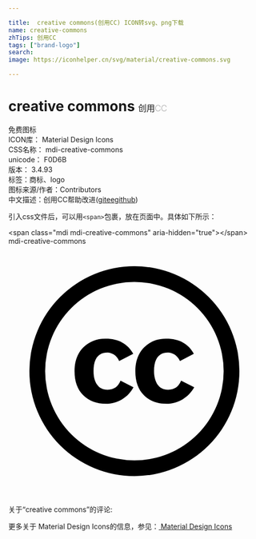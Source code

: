 ```yaml
---

title:  creative commons(创用CC) ICON转svg、png下载
name: creative-commons
zhTips: 创用CC
tags: ["brand-logo"]
search: 
image: https://iconhelper.cn/svg/material/creative-commons.svg

---
```


# creative commons  <small style="font-size: 60%;font-weight: 100">创用CC</small>


<div class="detail-page">
<p>
<span><span class="badge-success badge">免费图标</span> </span>
<br/>
<span>
ICON库：
<span class="badge-secondary badge">Material Design Icons</span> 
</span>
<br/>
<span>
CSS名称：
<span class="badge-secondary badge">mdi-creative-commons</span> 
</span>
<br/>
<span>
unicode：
<span class="badge-secondary badge">F0D6B</span> 
<copy-btn content='F0D6B' btn-title=""></copy-btn>
<copy-btn :content='String.fromCodePoint(parseInt("F0D6B", 16))' btn-title="复制U"></copy-btn>
</span>
<br/>
<span>
版本：
<span class="badge-secondary badge">3.4.93</span> 
</span><br/><span>标签：<span class="badge-light badge"><router-link to="/tags/brand-logo.html">商标、logo</router-link></span></span>
<br/>
<span>图标来源/作者：<span class="badge-light badge">Contributors</span></span> 
<br/>
<span class="zh-detail">中文描述：<span class="badge-primary badge">创用CC</span><span class="help-link"><span>帮助改进</span>(<a href="https://gitee.com/liuwave/icon-helper/edit/master/json/material/creative-commons.json" target="_blank" rel="noopener noreferrer">gitee</a><a href="https://github.com/liuwave/icon-helper/edit/master/json/material/creative-commons.json" target="_blank" rel="noopener noreferrer">github</a></span>)</span><br/>
</p>
</div>
<div class="alert alert-dark">
  <i class="mdi mdi-creative-commons mdi-48px"></i>
  <i class="mdi mdi-creative-commons mdi-36px"></i>
  <i class="mdi mdi-creative-commons mdi-24px"></i>
  <i class="mdi mdi-creative-commons mdi-18px"></i>
</div>
<div>
  <p>引入css文件后，可以用<code>&lt;span&gt;</code>包裹，放在页面中。具体如下所示：    
  </p>
  <div class="alert alert-primary" style="font-size: 14px">
    &lt;span class="mdi mdi-creative-commons" aria-hidden="true"&gt;&lt;/span&gt;
    <copy-btn content='<span class="mdi mdi-creative-commons" aria-hidden="true"></span>'></copy-btn>
  </div>
  <div class="alert alert-secondary">
    <i class="mdi mdi-creative-commons"
    style="font-size: 24px"
    aria-hidden="true"></i> mdi-creative-commons
    <copy-btn content="mdi-creative-commons" btn-title="复制图标名称"></copy-btn>
  </div>
</div>
<div id="svg" class="svg-wrap">
<svg xmlns="http://www.w3.org/2000/svg" viewBox="0 0 24 24"><path d="M11.89,10.34L10.55,11.04C10.41,10.74 10.24,10.53 10.03,10.41C9.82,10.29 9.62,10.23 9.45,10.23C8.55,10.23 8.11,10.82 8.11,12C8.11,12.54 8.22,12.97 8.45,13.29C8.67,13.61 9,13.77 9.45,13.77C10.03,13.77 10.44,13.5 10.68,12.91L11.91,13.54C11.65,14.03 11.29,14.41 10.82,14.69C10.36,14.97 9.85,15.11 9.29,15.11C8.39,15.11 7.67,14.84 7.12,14.29C6.58,13.74 6.3,13 6.3,12C6.3,11.05 6.58,10.3 7.13,9.74C7.69,9.18 8.39,8.9 9.23,8.9C10.47,8.89 11.36,9.38 11.89,10.34M17.66,10.34L16.34,11.04C16.2,10.74 16,10.53 15.81,10.41C15.6,10.29 15.4,10.23 15.21,10.23C14.32,10.23 13.87,10.82 13.87,12C13.87,12.54 14,12.97 14.21,13.29C14.44,13.61 14.77,13.77 15.21,13.77C15.8,13.77 16.21,13.5 16.45,12.91L17.7,13.54C17.42,14.03 17.05,14.41 16.59,14.69C16.12,14.97 15.62,15.11 15.07,15.11C14.17,15.11 13.44,14.84 12.9,14.29C12.36,13.74 12.09,13 12.09,12C12.09,11.05 12.37,10.3 12.92,9.74C13.47,9.18 14.17,8.9 15,8.9C16.26,8.89 17.14,9.38 17.66,10.34M12,3.5A8.5,8.5 0 0,1 20.5,12A8.5,8.5 0 0,1 12,20.5A8.5,8.5 0 0,1 3.5,12A8.5,8.5 0 0,1 12,3.5M12,2A10,10 0 0,0 2,12A10,10 0 0,0 12,22A10,10 0 0,0 22,12A10,10 0 0,0 12,2Z" /></svg>
</div>
<detail full-name='mdi-creative-commons'></detail>
<div>
<p>关于“creative commons”的评论:</p>
</div>
<Vssue title="关于“creative commons”的评论" ></Vssue>    
<div><p>更多关于 Material Design Icons的信息，参见：<a target="_blank" href="https://iconhelper.cn/material.html"> Material Design Icons</a>
</p></div>

